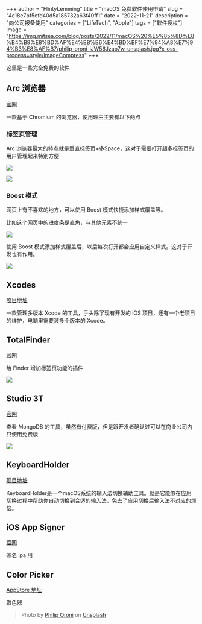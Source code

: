 +++
author = "FlintyLemming"
title = "macOS 免费软件使用申请"
slug = "4c18e7bf5efd40d5a185732a63f40ff1"
date = "2022-11-21"
description = "向公司报备使用"
categories = ["LifeTech", "Apple"]
tags = ["软件授权"]
image = "https://img.mitsea.com/blog/posts/2022/11/macOS%20%E5%85%8D%E8%B4%B9%E8%BD%AF%E4%BB%B6%E4%BD%BF%E7%94%A8%E7%94%B3%E8%AF%B7/philip-oroni-iJW56Jzao7w-unsplash.jpg?x-oss-process=style/ImageCompress"
+++

这里是一些完全免费的软件

## Arc 浏览器

[官网](https://arc.net/)

一款基于 Chromium 的浏览器，使用理由主要有以下两点

### 标签页管理

Arc 浏览器最大的特点就是垂直标签页+多Space，这对于需要打开超多标签页的用户管理起来特别方便

![](https://img.mitsea.com/blog/posts/2022/11/macOS%20%E5%85%8D%E8%B4%B9%E8%BD%AF%E4%BB%B6%E4%BD%BF%E7%94%A8%E7%94%B3%E8%AF%B/Untitled.png)

![](macOS%20%E5%85%8D%E8%B4%B9%E8%BD%AF%E4%BB%B6%E4%BD%BF%E7%94%A8%E7%94%B3%E8%AF%B7%204c18e7bf5efd40d5a185732a63f40ff1/Untitled%201.png)

### Boost 模式

网页上有不喜欢的地方，可以使用 Boost 模式快捷添加样式覆盖等。

比如这个网页中的进度条是直角，与其他元素不统一

![](macOS%20%E5%85%8D%E8%B4%B9%E8%BD%AF%E4%BB%B6%E4%BD%BF%E7%94%A8%E7%94%B3%E8%AF%B7%204c18e7bf5efd40d5a185732a63f40ff1/Untitled%202.png)

使用 Boost 模式添加样式覆盖后，以后每次打开都会应用自定义样式。这对于开发也有作用。

![](macOS%20%E5%85%8D%E8%B4%B9%E8%BD%AF%E4%BB%B6%E4%BD%BF%E7%94%A8%E7%94%B3%E8%AF%B7%204c18e7bf5efd40d5a185732a63f40ff1/Untitled%203.png)

## Xcodes

[项目地址](https://github.com/RobotsAndPencils/XcodesApp/)

一款管理多版本 Xcode 的工具，手头除了现有开发的 iOS 项目，还有一个老项目的维护，电脑里需要装多个版本的 Xcode。

## TotalFinder

[官网](https://totalfinder.binaryage.com/)

给 Finder 增加标签页功能的插件

![](macOS%20%E5%85%8D%E8%B4%B9%E8%BD%AF%E4%BB%B6%E4%BD%BF%E7%94%A8%E7%94%B3%E8%AF%B7%204c18e7bf5efd40d5a185732a63f40ff1/Untitled%204.png)

## Studio 3T

[官网](https://studio3t.com/)

查看 MongoDB 的工具，虽然有付费版，但是跟开发者确认过可以在商业公司内只使用免费版

![](macOS%20%E5%85%8D%E8%B4%B9%E8%BD%AF%E4%BB%B6%E4%BD%BF%E7%94%A8%E7%94%B3%E8%AF%B7%204c18e7bf5efd40d5a185732a63f40ff1/Untitled%205.png)

## KeyboardHolder

[项目地址](https://github.com/leaves615/KeyboardHolder)

KeyboardHolder是一个macOS系统的输入法切换辅助工具。就是它能够在应用切换过程中帮助你自动切换到合适的输入法，免去了应用切换后输入法不对应的烦恼。

## iOS App Signer

[官网](https://www.iosappsigner.com/)

签名 ipa 用

## Color Picker

[AppStore 地址](https://apps.apple.com/us/app/system-color-picker/id1545870783?mt=12)

取色器

> Photo by [Philip Oroni](https://unsplash.com/@philipsfuture?utm_source=unsplash&utm_medium=referral&utm_content=creditCopyText) on [Unsplash](https://unsplash.com/?utm_source=unsplash&utm_medium=referral&utm_content=creditCopyText)
